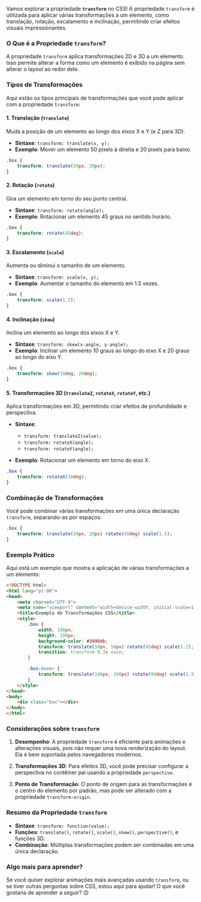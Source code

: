 Vamos explorar a propriedade **`transform`** no CSS! A propriedade `transform` é utilizada para aplicar várias transformações a um elemento, como translação, rotação, escalamento e inclinação, permitindo criar efeitos visuais impressionantes.

### O Que é a Propriedade `transform`?

A propriedade `transform` aplica transformações 2D e 3D a um elemento. Isso permite alterar a forma como um elemento é exibido na página sem alterar o layout ao redor dele.

### Tipos de Transformações

Aqui estão os tipos principais de transformações que você pode aplicar com a propriedade `transform`:

#### 1. **Translação (`translate`)**

Muda a posição de um elemento ao longo dos eixos X e Y (e Z para 3D).

- **Sintaxe**: `transform: translate(x, y);`
- **Exemplo**: Mover um elemento 50 pixels à direita e 20 pixels para baixo.

```css
.box {
    transform: translate(50px, 20px);
}
```

#### 2. **Rotação (`rotate`)**

Gira um elemento em torno do seu ponto central.

- **Sintaxe**: `transform: rotate(angle);`
- **Exemplo**: Rotacionar um elemento 45 graus no sentido horário.

```css
.box {
    transform: rotate(45deg);
}
```

#### 3. **Escalamento (`scale`)**

Aumenta ou diminui o tamanho de um elemento.

- **Sintaxe**: `transform: scale(x, y);`
- **Exemplo**: Aumentar o tamanho do elemento em 1.5 vezes.

```css
.box {
    transform: scale(1.5);
}
```

#### 4. **Inclinação (`skew`)**

Inclina um elemento ao longo dos eixos X e Y.

- **Sintaxe**: `transform: skew(x-angle, y-angle);`
- **Exemplo**: Inclinar um elemento 10 graus ao longo do eixo X e 20 graus ao longo do eixo Y.

```css
.box {
    transform: skew(10deg, 20deg);
}
```

#### 5. **Transformações 3D (`translateZ`, `rotateX`, `rotateY`, etc.)**

Aplica transformações em 3D, permitindo criar efeitos de profundidade e perspectiva.

- **Sintaxe**: 
  - `transform: translateZ(value);`
  - `transform: rotateX(angle);`
  - `transform: rotateY(angle);`

- **Exemplo**: Rotacionar um elemento em torno do eixo X.

```css
.box {
    transform: rotateX(30deg);
}
```

### Combinação de Transformações

Você pode combinar várias transformações em uma única declaração `transform`, separando-as por espaços:

```css
.box {
    transform: translate(50px, 20px) rotate(45deg) scale(1.5);
}
```

### Exemplo Prático

Aqui está um exemplo que mostra a aplicação de várias transformações a um elemento:

```html
<!DOCTYPE html>
<html lang="pt-BR">
<head>
    <meta charset="UTF-8">
    <meta name="viewport" content="width=device-width, initial-scale=1.0">
    <title>Exemplo de Transformações CSS</title>
    <style>
        .box {
            width: 100px;
            height: 100px;
            background-color: #3498db;
            transform: translate(50px, 50px) rotate(45deg) scale(1.2);
            transition: transform 0.3s ease;
        }

        .box:hover {
            transform: translate(100px, 100px) rotate(90deg) scale(1.5);
        }
    </style>
</head>
<body>
    <div class="box"></div>
</body>
</html>
```

### Considerações sobre `transform`

1. **Desempenho**: A propriedade `transform` é eficiente para animações e alterações visuais, pois não requer uma nova renderização do layout. Ela é bem suportada pelos navegadores modernos.
   
2. **Transformações 3D**: Para efeitos 3D, você pode precisar configurar a perspectiva no contêiner pai usando a propriedade `perspective`.

3. **Ponto de Transformação**: O ponto de origem para as transformações é o centro do elemento por padrão, mas pode ser alterado com a propriedade `transform-origin`.

### Resumo da Propriedade `transform`

- **Sintaxe**: `transform: function(value);`
- **Funções**: `translate()`, `rotate()`, `scale()`, `skew()`, `perspective()`, e funções 3D.
- **Combinação**: Múltiplas transformações podem ser combinadas em uma única declaração.

### Algo mais para aprender?

Se você quiser explorar animações mais avançadas usando `transform`, ou se tiver outras perguntas sobre CSS, estou aqui para ajudar! O que você gostaria de aprender a seguir? 😊